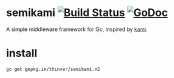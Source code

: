 semikami [![Build Status](https://travis-ci.org/thinxer/semikami.svg)](https://travis-ci.org/thinxer/semikami) [![GoDoc](https://godoc.org/gopkg.in/thinxer/semikami.v2?status.svg)](https://godoc.org/gopkg.in/thinxer/semikami.v2)
========

A simple middleware framework for Go, inspired by [kami](https://github.com/guregu/kami).

install
=======
```
go get gopkg.in/thinxer/semikami.v2
```

